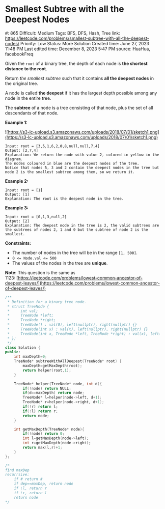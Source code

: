 # Smallest Subtree with all the Deepest Nodes

#: 865
Difficult: Medium
Tags: BFS, DFS, Hash, Tree
link: https://leetcode.com/problems/smallest-subtree-with-all-the-deepest-nodes/
Priority: Low
Status: More Solution
Created time: June 27, 2023 11:48 PM
Last edited time: December 8, 2023 5:47 PM
source: HuaHua, facebookFreq

Given the `root` of a binary tree, the depth of each node is **the shortest distance to the root**.

Return *the smallest subtree* such that it contains **all the deepest nodes** in the original tree.

A node is called **the deepest** if it has the largest depth possible among any node in the entire tree.

The **subtree** of a node is a tree consisting of that node, plus the set of all descendants of that node.

**Example 1:**

![https://s3-lc-upload.s3.amazonaws.com/uploads/2018/07/01/sketch1.png](https://s3-lc-upload.s3.amazonaws.com/uploads/2018/07/01/sketch1.png)

```
Input: root = [3,5,1,6,2,0,8,null,null,7,4]
Output: [2,7,4]
Explanation: We return the node with value 2, colored in yellow in the diagram.
The nodes coloured in blue are the deepest nodes of the tree.
Notice that nodes 5, 3 and 2 contain the deepest nodes in the tree but node 2 is the smallest subtree among them, so we return it.

```

**Example 2:**

```
Input: root = [1]
Output: [1]
Explanation: The root is the deepest node in the tree.

```

**Example 3:**

```
Input: root = [0,1,3,null,2]
Output: [2]
Explanation: The deepest node in the tree is 2, the valid subtrees are the subtrees of nodes 2, 1 and 0 but the subtree of node 2 is the smallest.

```

**Constraints:**

- The number of nodes in the tree will be in the range `[1, 500]`.
- `0 <= Node.val <= 500`
- The values of the nodes in the tree are **unique**.

**Note:** This question is the same as 1123: [https://leetcode.com/problems/lowest-common-ancestor-of-deepest-leaves/](https://leetcode.com/problems/lowest-common-ancestor-of-deepest-leaves/)

```cpp
/**
 * Definition for a binary tree node.
 * struct TreeNode {
 *     int val;
 *     TreeNode *left;
 *     TreeNode *right;
 *     TreeNode() : val(0), left(nullptr), right(nullptr) {}
 *     TreeNode(int x) : val(x), left(nullptr), right(nullptr) {}
 *     TreeNode(int x, TreeNode *left, TreeNode *right) : val(x), left(left), right(right) {}
 * };
 */
class Solution {
public:
    int maxDepth=0;
    TreeNode* subtreeWithAllDeepest(TreeNode* root) {
        maxDepth=getMaxDepth(root);
        return helper(root,1);
    }

    TreeNode* helper(TreeNode* node, int d){
        if(!node) return NULL;
        if(d==maxDepth) return node;
        TreeNode* l=helper(node->left, d+1);
        TreeNode* r=helper(node->right, d+1);
        if(!r) return l;
        if(!l) return r;
        return node;
    }

    int getMaxDepth(TreeNode* node){
        if(!node) return 0;
        int l=getMaxDepth(node->left);
        int r=getMaxDepth(node->right);
        return max(l,r)+1;
    }
};

/*
find maxDep
recurrsive:
    if # return #
    if dep==maxDep, return node
    if !l, return r
    if !r, return l
    return node
*/
```